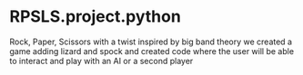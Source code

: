 # RPSLS.project.python
Rock, Paper, Scissors with a twist inspired by big band theory we created a game adding lizard and spock and created code where the user will be able to interact and play with an AI or a second player 